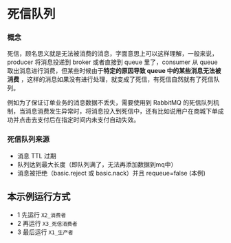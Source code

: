 # 死信队列

### 概念

死信，顾名思义就是无法被消费的消息，字面意思上可以这样理解，一般来说，producer 将消息投递到 broker 或者直接到 queue
里了，consumer 从 queue 取出消息进行消费，但某些时候由于**特定的原因导致 queue 中的某些消息无法被消费**
，这样的消息如果没有进行处理，就变成了死信，有死信自然就有了死信队列。

例如为了保证订单业务的消息数据不丢失，需要使用到 RabbitMQ
的死信队列机制，当消息消费发生异常时，将消息投入到死信中，还有比如说用户在商城下单成功并点击去支付后在指定时间内未支付自动失效。

### 死信队列来源

- 消息 TTL 过期
- 队列达到最大长度（即队列满了，无法再添加数据到mq中）
- 消息被拒绝（basic.reject 或 basic.nack）并且 requeue=false (本例)

## 本示例运行方式

* 1 先运行 `X2_消费者`
* 2 再运行 `X3_死信消费者`
* 3 最后运行 `X1_生产者`
